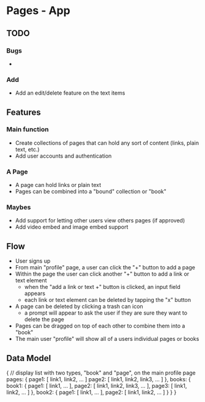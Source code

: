 # Pages - App

## TODO
### Bugs
 -
### Add
 - Add an edit/delete feature on the text items


## Features

### Main function
 - Create collections of pages that can hold any sort of content (links, plain text, etc.)
 - Add user accounts and authentication

### A Page
 - A page can hold links or plain text
 - Pages can be combined into a "bound" collection or "book"


### Maybes
 - Add support for letting other users view others pages (if approved)
 - Add video embed and image embed support


## Flow

- User signs up
- From main "profile" page, a user can click the "+" button to add a page
- Within the page the user can click another "+" button to add a link or text element
  + when the "add a link or text +" button is clicked, an input field appears
  + each link or text element can be deleted by tapping the "x" button
- A page can be deleted by clicking a trash can icon
  + a prompt will appear to ask the user if they are sure they want to delete the page
- Pages can be dragged on top of each other to combine them into a "book"
- The main user "profile" will show all of a users individual pages or books


## Data Model

{
  // display list with two types, "book" and "page", on the main profile page
  pages: {
    page1: [ link1, link2, ... ]
    page2: [ link1, link2, link3, ... ]
  },
  books: {
    book1: {
      page1: [ link1, ... ],
      page2: [ link1, link2, link3, ... ],
      page3: [ link1, link2, ... ]
    },
    book2: {
      page1: [ link1, ... ],
      page2: [ link1, link2, ... ]
    }
  }
}
